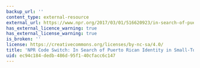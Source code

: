 ```yaml
---
backup_url: ''
content_type: external-resource
external_url: https://www.npr.org/2017/03/01/516620923/in-search-of-puerto-rican-identity-in-small-town-america
has_external_licence_warning: true
has_external_license_warning: true
is_broken: ''
license: https://creativecommons.org/licenses/by-nc-sa/4.0/
title: 'NPR Code Switch: In Search of Puerto Rican Identity in Small-Town America'
uid: ec94c184-dedb-486d-95f1-40cfacc6c147
---
```


